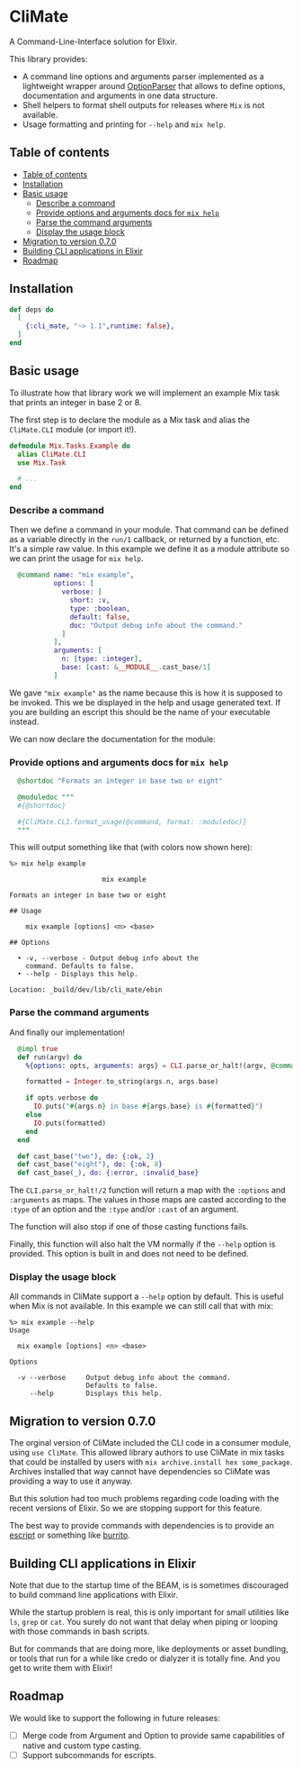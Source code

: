 # CliMate

A Command-Line-Interface solution for Elixir.

This library provides:

* A command line options and arguments parser implemented as a lightweight
  wrapper around [OptionParser](https://hexdocs.pm/elixir/OptionParser.html)
  that allows to define options, documentation and arguments in one data
  structure.
* Shell helpers to format shell outputs for releases where `Mix` is not
  available.
* Usage formatting and printing for `--help` and `mix help`.


## Table of contents

- [Table of contents](#table-of-contents)
- [Installation](#installation)
- [Basic usage](#basic-usage)
  - [Describe a command](#describe-a-command)
  - [Provide options and arguments docs for `mix help`](#provide-options-and-arguments-docs-for-mix-help)
  - [Parse the command arguments](#parse-the-command-arguments)
  - [Display the usage block](#display-the-usage-block)
- [Migration to version 0.7.0](#migration-to-version-070)
- [Building CLI applications in Elixir](#building-cli-applications-in-elixir)
- [Roadmap](#roadmap)


## Installation

```elixir
def deps do
  [
    {:cli_mate, "~> 1.1",runtime: false},
  ]
end
```

## Basic usage

To illustrate how that library work we will implement an example Mix task that
prints an integer in base 2 or 8.


The first step is to declare the module as a Mix task and alias the
`CliMate.CLI` module (or import it!).

```elixir
defmodule Mix.Tasks.Example do
  alias CliMate.CLI
  use Mix.Task

  # ...
end
```

### Describe a command

Then we define a command in your module. That command can be defined as a
variable directly in the `run/1` callback, or returned by a function, etc. It's
a simple raw value. In this example we define it as a module attribute so we can
print the usage for `mix help`.

```elixir
  @command name: "mix example",
           options: [
             verbose: [
               short: :v,
               type: :boolean,
               default: false,
               doc: "Output debug info about the command."
             ]
           ],
           arguments: [
             n: [type: :integer],
             base: [cast: &__MODULE__.cast_base/1]
           ]
```

We gave `"mix example"` as the name because this is how it is supposed to be
invoked. This we be displayed in the help and usage generated text. If you are
building an escript this should be the name of your executable instead.

We can now declare the documentation for the module:

### Provide options and arguments docs for `mix help`

```elixir
  @shortdoc "Formats an integer in base two or eight"

  @moduledoc """
  #{@shortdoc}

  #{CliMate.CLI.format_usage(@command, format: :moduledoc)}
  """
```

This will output something like that (with colors now shown here):

```
%> mix help example

                       mix example

Formats an integer in base two or eight

## Usage

    mix example [options] <n> <base>

## Options

  • -v, --verbose - Output debug info about the
    command. Defaults to false.
  • --help - Displays this help.

Location: _build/dev/lib/cli_mate/ebin
```

### Parse the command arguments

And finally our implementation!

```elixir
  @impl true
  def run(argv) do
    %{options: opts, arguments: args} = CLI.parse_or_halt!(argv, @command)

    formatted = Integer.to_string(args.n, args.base)

    if opts.verbose do
      IO.puts("#{args.n} in base #{args.base} is #{formatted}")
    else
      IO.puts(formatted)
    end
  end

  def cast_base("two"), do: {:ok, 2}
  def cast_base("eight"), do: {:ok, 8}
  def cast_base(_), do: {:error, :invalid_base}
```

The `CLI.parse_or_halt!/2` function will return a map with the `:options` and
`:arguments` as maps. The values in those maps are casted according to the
`:type` of an option and the `:type` and/or `:cast` of an argument.

The function will also stop if one of those casting functions fails.

Finally, this function will also halt the VM normally if the `--help` option is
provided. This option is built in and does not need to be defined.

### Display the usage block

All commands in CliMate support a `--help` option by default. This is useful
when Mix is not available. In this example we can still call that with mix:

```
%> mix example --help
Usage

  mix example [options] <n> <base>

Options

  -v --verbose     Output debug info about the command.
                   Defaults to false.
     --help        Displays this help.
  ```

## Migration to version 0.7.0

The orginal version of CliMate included the CLI code in a consumer module, using
`use CliMate`. This allowed library authors to use CliMate in mix tasks that
could be installed by users with `mix archive.install hex some_package`.
Archives installed that way cannot have dependencies so CliMate was providing a
way to use it anyway.

But this solution had too much problems regarding code loading with the recent
versions of Elixir. So we are stopping support for this feature.

The best way to provide commands with dependencies is to provide an
[escript](https://hexdocs.pm/mix/main/Mix.Tasks.Escript.Build.html) or something
like [burrito](https://github.com/burrito-elixir/burrito).


## Building CLI applications in Elixir

Note that due to the startup time of the BEAM, is is sometimes discouraged to
build command line applications with Elixir.

While the startup problem is real, this is only important for small utilities
like `ls`, `grep` or `cat`. You surely do not want that delay when piping or
looping with those commands in bash scripts.

But for commands that are doing more, like deployments or asset bundling, or
tools that run for a while like credo or dialyzer it is totally fine. And you
get to write them with Elixir!

## Roadmap

We would like to support the following in future releases:

* [ ] Merge code from Argument and Option to provide same capabilities of native
  and custom type casting.
* [ ] Support subcommands for escripts.